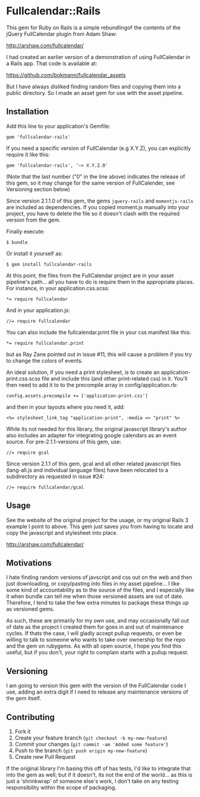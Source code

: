 # Fullcalendar::Rails

This gem for Ruby on Rails is a simple rebundlingof the contents of the jQuery FullCalendar plugin from Adam Shaw:

http://arshaw.com/fullcalendar/

I had created an earlier version of a demonstration of using FullCalendar in a Rails app.  That code is available at:

https://github.com/bokmann/fullcalendar_assets

But I have always disliked finding random files and copying them into a public directory.  So I made an asset gem for use with the asset pipeline.


## Installation

Add this line to your application's Gemfile:

    gem 'fullcalendar-rails'

If you need a specific version of FullCalendar (e.g X.Y.Z), you can explicitly require it like this:

    gem 'fullcalendar-rails', '~> X.Y.Z.0'

(Note that the last number ("0" in the line above) indicates the release of this gem, so it may change for the same version of FullCalender, see Versioning section below)

Since version 2.1.1.0 of this gem, the gems `jquery-rails` and `momentjs-rails` are included as dependencies. If you copied moment.js manually into your project, you have to delete the file so it doesn't clash with the required version from the gem.

Finally execute:

    $ bundle

Or install it yourself as:

    $ gem install fullcalendar-rails

At this point, the files from the FullCalendar project are in your asset pipeline's path... all you have to do is require them in the appropriate places.  For instance, in your application.css.scss:

    *= require fullcalendar

And in your application.js:

    //= require fullcalendar

You can also include the fullcalendar.print file in your css manifest like this:

    *= require fullcalendar.print

but as Ray Zane pointed out in issue #11, this will cause a problem if you try to change the colors of events.

An ideal solution, if you need a print stylesheet, is to create an application-print.css.scss file and include this (and other print-related css) in it.  You'll then need to add it to to the precompile array in config/application.rb:

    config.assets.precompile += ['application-print.css']

and then in your layouts where you need it, add:

    <%= stylesheet_link_tag "application-print", :media => "print" %>


While its not needed for this library, the original javascript library's author also includes an adapter for integrating google calendars as an event source. For pre-2.1.1-versions of this gem, use:

    //= require gcal

Since version 2.1.1 of this gem, gcal and all other related javascript files (lang-all.js and individual language files) have been relocated to a subdirectory as requested in issue #24:

    //= require fullcalendar/gcal

## Usage

See the website of the original project for the usage, or my original Rails 3 example I point to above.  This gem just saves you from having to locate and copy the javascript and stylesheet into place.

http://arshaw.com/fullcalendar/

## Motivations

I hate finding random versions of javscript and css out on the web and then just downloading, or copy/pasting into files in my asset pipeline... I like some kind of accountability as to the source of the files, and I especially like it when bundle can tell me when those versioned assets are out of date.  Therefore, I tend to take the few extra minutes to package these things up as versioned gems.

As such, these are primarily for my own use, and may occasionally fall out of date as the project I created them for goes in and out of maintenance cycles.  If thats the case, I will gladly accept pullup requests, or even be willing to talk to someone who wants to take over ownership for the repo and the gem on rubygems.  As with all open source, I hope you find this useful, but if you don't, your right to complain starts with a pullup request.

## Versioning

I am going to version this gem with the version of the FullCalendar code I use, adding an extra digit if I need to release any maintenance versions of the gem itself.

## Contributing

1. Fork it
2. Create your feature branch (`git checkout -b my-new-feature`)
3. Commit your changes (`git commit -am 'Added some feature'`)
4. Push to the branch (`git push origin my-new-feature`)
5. Create new Pull Request

If the original library I'm basing this off of has tests, I'd like to integrate that into the gem as well; but if it doesn't, its not the end of the world... as this is just a 'shrinkwrap' of someone else's work, I don't take on any testing responsibility within the scope of packaging.
